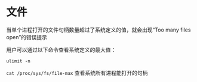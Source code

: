 # 文件
当单个进程打开的文件句柄数量超过了系统定义的值，就会出现“Too many files open”的错误提示

用户可以通过以下命令查看系统定义的最大值：
```
ulimit -n
```
`cat /proc/sys/fs/file-max` 查看系统所有进程能打开的句柄